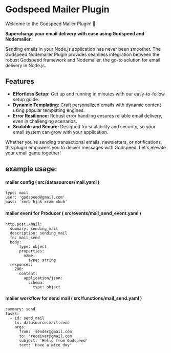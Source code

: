 # Godspeed Mailer Plugin

Welcome to the Godspeed Mailer Plugin! 🚀



**Supercharge your email delivery with ease using Godspeed and Nodemailer.**

Sending emails in your Node.js application has never been smoother. The Godspeed Nodemailer Plugin provides seamless integration between the robust Godspeed framework and Nodemailer, the go-to solution for email delivery in Node.js.

## Features

- **Effortless Setup:** Get up and running in minutes with our easy-to-follow setup guide.
- **Dynamic Templating:** Craft personalized emails with dynamic content using popular templating engines.
- **Error Resilience:** Robust error handling ensures reliable email delivery, even in challenging scenarios.
- **Scalable and Secure:** Designed for scalability and security, so your email system can grow with your application.

Whether you're sending transactional emails, newsletters, or notifications, this plugin empowers you to deliver messages with Godspeed. Let's elevate your email game together!

## example usage:

#### mailer config ( src/datasources/mail.yaml )
```
type: mail
user: 'godspeed@gmail.com'
pass: 'rmeb bjak xcam xkub'
```

#### mailer event for Producer ( src/events/mail_send_event.yaml )

```
http.post./mail:
  summary: sending_mail
  description: sending_mail
  fn: mail_send
  body:
      type: object
      properties:
        name:
          type: string
  responses:
    200:
      content:
        application/json:
          schema:
            type: object

```

#### mailer workflow for send mail ( src/functions/mail_send.yaml )

```
summary: send
tasks:
  - id: send_mail
    fn: datasource.mail.send
    args: 
      from: 'sender@gmail.com'
      to: 'receiver@gmail.com'
      subject: 'Hello from Godspeed'
      text: 'Have a Nice day'
  
```
